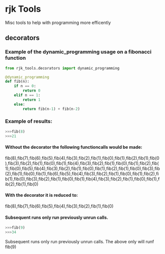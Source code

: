 # rjk Tools
Misc tools to help with programming more efficently

 	

## decorators
### Example of the dynamic_programming usage on a fibonacci function
```python
from rjk_tools.decorators import dynamic_programming

@dynamic_programming
def fib(n):
    if n == 0:
        return 0
    elif n == 1:
        return 1
    else:
        return fib(n-1) + fib(n-2)	
```



### Example of results:
```python
>>>fib(8)
>>>21
```
#### Without the decorator the following functioncalls would be made:
fib(8),fib(7),fib(6),fib(5),fib(4),fib(3),fib(2),fib(1),fib(0),fib(1),fib(2),fib(1),fib(0),fib(3),fib(2),fib(1),fib(0),fib(1),fib(4),fib(3),fib(2),fib(1),fib(0),fib(1),fib(2),fib(1),fib(0),fib(5),fib(4),fib(3),fib(2),fib(1),fib(0),fib(1),fib(2),fib(1),fib(0),fib(3),fib(2),fib(1),fib(0),fib(1),fib(6),fib(5),fib(4),fib(3),fib(2),fib(1),fib(0),fib(1),fib(2),fib(1),fib(0),fib(3),fib(2),fib(1),fib(0),fib(1),fib(4),fib(3),fib(2),fib(1),fib(0),fib(1),fib(2),fib(1),fib(0)

#### With the decorator it is reduced to:
fib(8),fib(7),fib(6),fib(5),fib(4),fib(3),fib(2),fib(1),fib(0)

#### Subsequent runs only run previously unrun calls.
```python
>>>fib(9)
>>>34
```
Subsequent runs only run previously unrun calls.
The above only will runf fib(9)